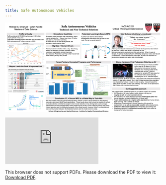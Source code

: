 ```yaml
---
title: Safe Autonomous Vehicles
---
```


![poster](safe_avs_poster.jpg)

<object data="http://dylanrandle.github.io/safe_avs_writeup.pdf" type="application/pdf" width="700px" height="700px">
    <embed src="http://dylanrandle.github.io/safe_avs_writeup.pdf">
        <p>This browser does not support PDFs. Please download the PDF to view it: <a href="http://dylanrandle.github.io/safe_avs_writeup.pdf">Download PDF</a>.</p>
    </embed>
</object>
